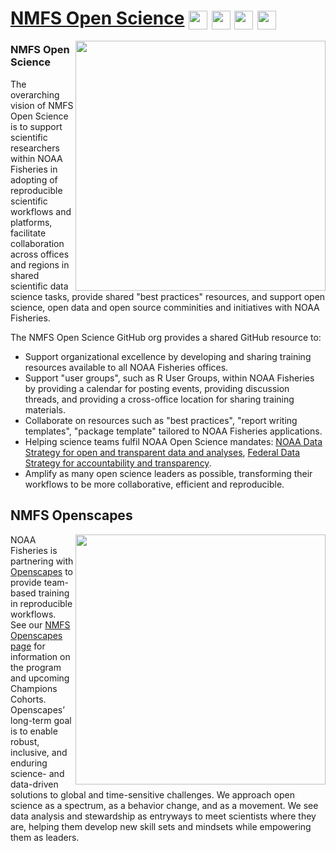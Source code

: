 # [NMFS Open Science](https://nmfs-openscapes.github.io/) <a href="https://nmfs-openscapes.github.io/NMFS-R-UG/"><img align="center" src="https://github.com/nmfs-openscapes/.github/blob/main/profile/nmfs-r-ug.png" height="30"></a> <a href="https://nmfs-openscapes.github.io/About/"><img align="center" src="https://github.com/nmfs-openscapes/.github/blob/main/profile/resources.png" height="30"></a> <a href="https://calendar.google.com/calendar/embed?src=noaa.gov_60rfn7ml9rpchl63vs4af9n018%40group.calendar.google.com&ctz=America%2FLos_Angeles"><img align="center" src="https://github.com/nmfs-openscapes/.github/blob/main/profile/calendar.png" height="30"></a> <a href="https://github.com/nmfs-openscapes/.github/wiki"><img align="center" src="https://github.com/nmfs-openscapes/.github/blob/main/profile/wiki.png" height="30"></a>

<!-- Code to make buttons https://www.imagefu.com/create/button#%7B%22content%22:%22%3Cspan+style=%5C%22font-family:+&quot;Open+Sans&quot;,+sans-serif;+color:+rgb(0,+0,+255);+text-shadow:+rgb(51,+51,+51)+1px+1px+0px;+font-size:+17px;%5C%22%3EResources%3C/span%3E%22,%22background%22:%7B%22orientation%22:0,%22stops%22:%5B%7B%22color%22:%22#ffffffff%22,%22offset%22:0%7D,%7B%22color%22:%22#ffffffff%22,%22offset%22:50%7D,%7B%22color%22:%22#ffffffff%22,%22offset%22:100%7D%5D%7D,%22borders%22:%7B%22top%22:%7B%22color%22:%22#0000ffff%22,%22width%22:1%7D,%22right%22:%7B%22color%22:%22#0000ffff%22,%22width%22:1%7D,%22bottom%22:%7B%22color%22:%22#0000ffff%22,%22width%22:1%7D,%22left%22:%7B%22color%22:%22#0000ffff%22,%22width%22:1%7D%7D,%22corners%22:%7B%22topLeft%22:%7B%22horizontalRadius%22:5,%22verticalRadius%22:5%7D,%22topRight%22:%7B%22horizontalRadius%22:5,%22verticalRadius%22:5%7D,%22bottomRight%22:%7B%22horizontalRadius%22:5,%22verticalRadius%22:5%7D,%22bottomLeft%22:%7B%22horizontalRadius%22:5,%22verticalRadius%22:5%7D%7D,%22sizeOrPadding%22:%7B%22top%22:10,%22right%22:10,%22left%22:10,%22bottom%22:10%7D,%22shadows%22:%5B%7B%22type%22:0,%22horizontalOffset%22:0,%22verticalOffset%22:0,%22blur%22:2,%22color%22:%22#444444dd%22%7D%5D%7D -->

<img align="right" src="https://github.com/nmfs-openscapes/.github/blob/main/profile/nmfs-opensci-logo-white.png" width="400">  

### NMFS Open Science

The overarching vision of NMFS Open Science is to support scientific researchers within NOAA Fisheries in adopting of reproducible scientific workflows
and platforms, facilitate collaboration across offices and regions in shared scientific data science tasks, provide shared "best practices" resources, and support open science, open data and open source comminities and initiatives with NOAA Fisheries.

The NMFS Open Science GitHub org provides a shared GitHub resource to:

* Support organizational excellence by developing and sharing training resources available to all NOAA Fisheries offices.
* Support "user groups", such as R User Groups, within NOAA Fisheries by providing a calendar for posting events, providing discussion threads, and providing a cross-office location for sharing training materials.
* Collaborate on resources such as "best practices", "report writing templates", "package template" tailored to NOAA Fisheries applications.
* Helping science teams fulfil NOAA Open Science mandates: [NOAA Data Strategy for open and transparent data and analyses](https://sciencecouncil.noaa.gov/Portals/0/2020%20Data%20Strategy.pdf?ver=2020-09-17-150024-997), 
[Federal Data Strategy for accountability and transparency](https://strategy.data.gov/).
* Amplify as many open science leaders as possible, transforming their workflows to be more collaborative, efficient and reproducible.

## NMFS Openscapes

<img align="right" src="https://github.com/nmfs-openscapes/.github/blob/main/profile/logo-transparent-crop.png" width="400">  

NOAA Fisheries is partnering with [Openscapes](https://www.openscapes.org/) to provide team-based training in reproducible workflows. See our [NMFS Openscapes page](https://openscapes.github.io/nmfs-openscapes/) for information on the program and upcoming Champions Cohorts. Openscapes’ long-term goal is to enable robust, inclusive, and enduring science- and data-driven solutions to global and time-sensitive challenges. We approach open science as a spectrum, as a behavior change, and as a movement. We see data analysis and stewardship as entryways to meet scientists where they are, helping them develop new skill sets and mindsets while empowering them as leaders. 

